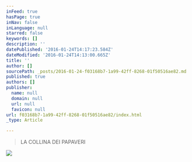 ```yaml
---
inFeed: true
hasPage: true
inNav: false
inLanguage: null
starred: false
keywords: []
description: ''
datePublished: '2016-01-24T14:17:23.584Z'
dateModified: '2016-01-24T14:13:00.665Z'
title: ''
author: []
sourcePath: _posts/2016-01-24-f03168b7-1a99-42ff-8268-01f50516ae82.md
published: true
authors: []
publisher:
  name: null
  domain: null
  url: null
  favicon: null
url: f03168b7-1a99-42ff-8268-01f50516ae82/index.html
_type: Article

---
```

> LA COLLINA DEI PAPAVERI

![](https://the-grid-user-content.s3-us-west-2.amazonaws.com/76a6861d-32cf-4935-bcaf-7fd14a892e9b.jpg)